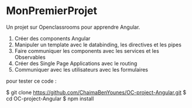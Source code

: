 # MonPremierProjet

Un projet sur Openclassrooms pour apprendre Angular.

 1. Créer des components Angular
 2. Manipuler un template avec le databinding, les directives et les pipes
 3. Faire communiquer les components avec les services et les Observables
 4. Créer des Single Page Applications avec le routing
 5. Communiquer avec les utilisateurs avec les formulaires

pour tester ce code : 

  $ git clone https://github.com/ChaimaBenYounes/OC-project-Angular.git
  $ cd OC-project-Angular
  $ npm install



